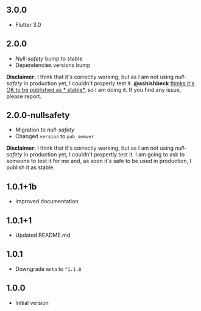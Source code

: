 ## 3.0.0

- Flutter 3.0

## 2.0.0

- *Null-safety* bump to stable
- Dependencies versions bump

**Disclaimer:** I think that it's correctly working, but as I am not using *null-safety* in
production yet, I couldn't properly test it. **@ashishbeck** [thinks it's OK to be published as *
stable*](https://github.com/mateusfccp/update_available/issues/5#issuecomment-797945264), so I am
doing it. If you find any issue, please report.

## 2.0.0-nullsafety

- Migration to *null-safety*
- Changed `version` to `pub_semver`

**Disclaimer:** I think that it's correctly working, but as I am not using *null-safety* in
production yet, I couldn't propertly test it. I am going to ask to someone to test it for me and, as
soon it's safe to be used in production, I publish it as stable.

## 1.0.1+1b

- Improved documentation

## 1.0.1+1

- Updated README.md

## 1.0.1

- Downgrade `meta` to `^1.1.8`

## 1.0.0

- Initial version
